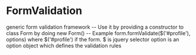 # FormValidation
generic form validation framework
-- Use it by providing a constructor to class Form by doing new Form()
-- Example form.formValidate($('#profile'), options)
where $('#profile') if the form. $ is jquery selector option is an option object which defines the validation rules
